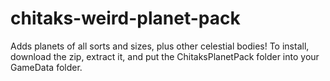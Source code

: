 # chitaks-weird-planet-pack
Adds planets of all sorts and sizes, plus other celestial bodies!
To install, download the zip, extract it, and put the ChitaksPlanetPack folder into your GameData folder.
